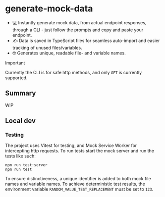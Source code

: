 # generate-mock-data

- 💻 Instantly generate mock data, from actual endpoint responses, through a CLI - just follow the prompts and copy and paste your endpoint.
- ✍️ Data is saved in TypeScript files for seamless auto-import and easier tracking of unused files/variables.
- 🤓 Generates unique, readable file- and variable names.

> [!IMPORTANT]  
> Currently the CLI is for safe http methods, and only `GET` is currently supported.

## Summary

WIP

## Local dev

### Testing

The project uses Vitest for testing, and Mock Service Worker for intercepting http requests. To run tests start the mock server and run the tests like such:

```console
npm run test:server
npm run test
```

To ensure distinctiveness, a unique identifier is added to both mock file names and variable names. To achieve deterministic test results, the environment variable `RANDOM_VALUE_TEST_REPLACEMENT` must be set to `123`.
